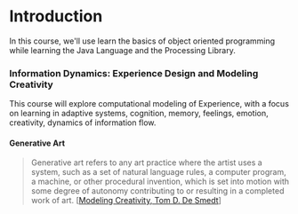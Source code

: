 # Introduction

In this course, we'll use learn the basics of object oriented programming while learning the Java Language and the Processing Library.

### Information Dynamics:  Experience Design and Modeling Creativity

This course will explore computational modeling of Experience, with a focus on learning in adaptive systems, cognition, memory, feelings, emotion, creativity, dynamics of information flow.

#### Generative Art 

> Generative art refers to any art practice where the artist uses a system, such as a set of natural language rules, a computer program, a machine, or other procedural invention, which is set into motion with some degree of autonomy contributing to or resulting in a completed work of art. \[[Modeling Creativity, Tom D. De Smedt](https://www.clips.uantwerpen.be/sites/default/files/modeling-creativity.pdf)\]

